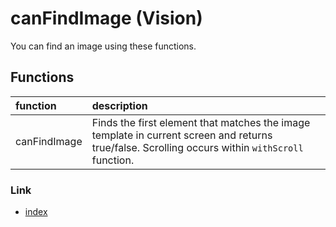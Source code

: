 # canFindImage (Vision)

You can find an image using these functions.

## Functions

| function     | description                                                                                                                                      |
|:-------------|:-------------------------------------------------------------------------------------------------------------------------------------------------|
| canFindImage | Finds the first element that matches the image template in current screen and returns true/false. Scrolling occurs within `withScroll` function. |

### Link

- [index](../../../../index.md)
